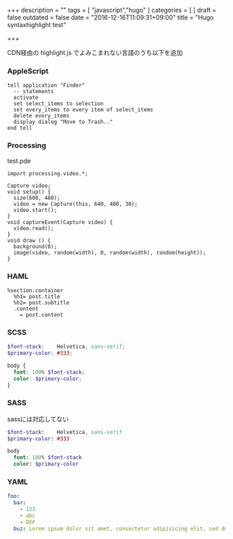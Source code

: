 +++
description = ""
tags = [
"javascript","hugo"
]
categories = [
]
draft = false
outdated = false
date = "2016-12-16T11:09:31+09:00"
title = "Hugo syntaxhighlight test"

+++

CDN経由の highlight.js でよみこまれない言語のうち以下を追加

### AppleScript

```applescript
tell application "Finder"
  -- statements
  activate
  set select_items to selection
  set every_items to every item of select_items
  delete every_items
  display dialog "Move to Trash.."
end tell
```

### Processing

test.pde

```processing
import processing.video.*;

Capture video;
void setup() {
  size(600, 480);
  video = new Capture(this, 640, 480, 30);
  video.start();
}
void captureEvent(Capture video) {
  video.read();
}
void draw () {
  background(0);
  image(video, random(width), 0, random(width), random(height));
}
```

### HAML

```haml
%section.container
  %h1= post.title
  %h2= post.subtitle
  .content
    = post.content
```

### SCSS

```scss
$font-stack:    Helvetica, sans-serif;
$primary-color: #333;

body {
  font: 100% $font-stack;
  color: $primary-color;
}
```

### SASS

sassには対応してない

```sass
$font-stack:    Helvetica, sans-serif
$primary-color: #333

body
  font: 100% $font-stack
  color: $primary-color
```

### YAML

```yaml
foo:
  bar:
    - 123
    - abc
    - DEF
  buz: Lorem ipsum dolor sit amet, consectetur adipisicing elit, sed do eiusmod tempor incididunt ut labore et dolore magna aliqua. Ut enim ad minim veniam, quis nostrud exercitation ullamco laboris nisi ut aliquip ex ea commodo consequat. Duis aute irure dolor in reprehenderit in voluptate velit esse cillum dolore eu fugiat nulla pariatur. Excepteur sint occaecat cupidatat non proident, sunt in culpa qui officia deserunt mollit anim id est laborum.
```